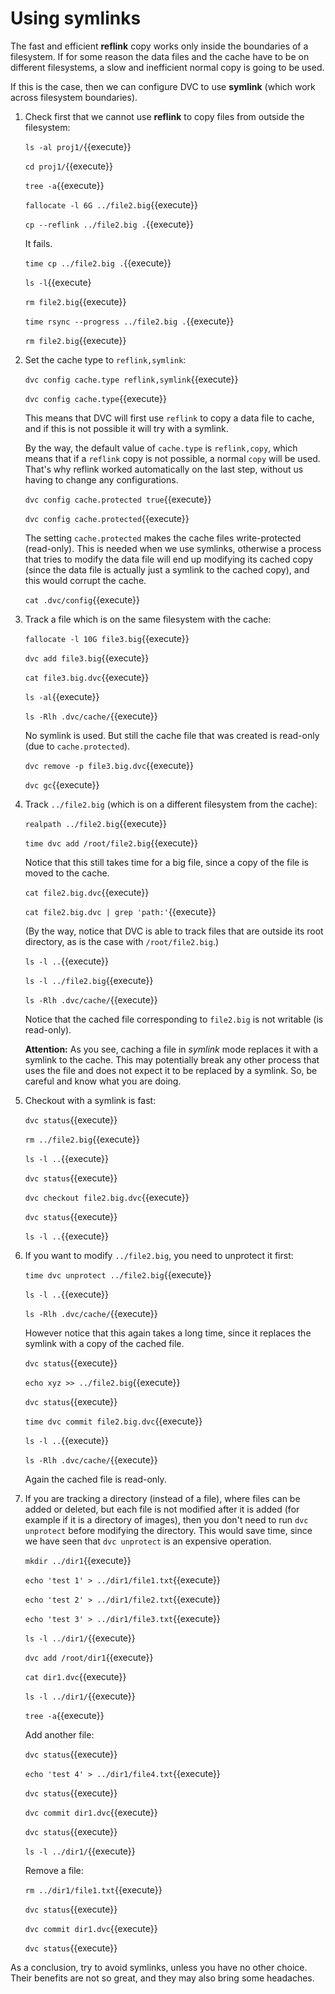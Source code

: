 # Using symlinks

The fast and efficient **reflink** copy works only inside the
boundaries of a filesystem. If for some reason the data files and the
cache have to be on different filesystems, a slow and inefficient
normal copy is going to be used.

If this is the case, then we can configure DVC to use **symlink**
(which work across filesystem boundaries).

1. Check first that we cannot use **reflink** to copy files from
   outside the filesystem:
   
   `ls -al proj1/`{{execute}}
   
   `cd proj1/`{{execute}}
   
   `tree -a`{{execute}}
   
   `fallocate -l 6G ../file2.big`{{execute}}
   
   `cp --reflink ../file2.big .`{{execute}}
   
   It fails.
   
   `time cp ../file2.big .`{{execute}}
   
   `ls -l`{{execute}
   
   `rm file2.big`{{execute}}
   
   `time rsync --progress ../file2.big .`{{execute}}
   
   `rm file2.big`{{execute}}
   
2. Set the cache type to `reflink,symlink`:

   `dvc config cache.type reflink,symlink`{{execute}}
   
   `dvc config cache.type`{{execute}}
   
   This means that DVC will first use `reflink` to copy a data file to
   cache, and if this is not possible it will try with a symlink.
   
   By the way, the default value of `cache.type` is `reflink,copy`,
   which means that if a `reflink` copy is not possible, a normal
   `copy` will be used. That's why reflink worked automatically on
   the last step, without us having to change any configurations.
   
   `dvc config cache.protected true`{{execute}}
   
   `dvc config cache.protected`{{execute}}
   
   The setting `cache.protected` makes the cache files write-protected
   (read-only). This is needed when we use symlinks, otherwise a
   process that tries to modify the data file will end up modifying
   its cached copy (since the data file is actually just a symlink to
   the cached copy), and this would corrupt the cache.
   
   `cat .dvc/config`{{execute}}
   
3. Track a file which is on the same filesystem with the cache:

   `fallocate -l 10G file3.big`{{execute}}

   `dvc add file3.big`{{execute}}
   
   `cat file3.big.dvc`{{execute}}
   
   `ls -al`{{execute}}
   
   `ls -Rlh .dvc/cache/`{{execute}}
   
   No symlink is used. But still the cache file that was created is
   read-only (due to `cache.protected`).
   
   `dvc remove -p file3.big.dvc`{{execute}}
   
   `dvc gc`{{execute}}
   
4. Track `../file2.big` (which is on a different filesystem from the cache):

   `realpath ../file2.big`{{execute}}
   
   `time dvc add /root/file2.big`{{execute}}
   
   Notice that this still takes time for a big file, since a copy of
   the file is moved to the cache.
   
   `cat file2.big.dvc`{{execute}}
   
   `cat file2.big.dvc | grep 'path:'`{{execute}}
   
   (By the way, notice that DVC is able to track files that are
   outside its root directory, as is the case with `/root/file2.big`.)
   
   `ls -l ..`{{execute}}
   
   `ls -l ../file2.big`{{execute}}
   
   `ls -Rlh .dvc/cache/`{{execute}}
   
   Notice that the cached file corresponding to `file2.big` is not
   writable (is read-only).
   
   **Attention:** As you see, caching a file in _symlink_ mode replaces
   it with a symlink to the cache. This may potentially break any
   other process that uses the file and does not expect it to be
   replaced by a symlink. So, be careful and know what you are doing.
   
5. Checkout with a symlink is fast:
   
   `dvc status`{{execute}}
   
   `rm ../file2.big`{{execute}}
   
   `ls -l ..`{{execute}}
   
   `dvc status`{{execute}}
   
   `dvc checkout file2.big.dvc`{{execute}}
   
   `dvc status`{{execute}}
   
   `ls -l ..`{{execute}}
   
6. If you want to modify `../file2.big`, you need to unprotect it
   first:
   
   `time dvc unprotect ../file2.big`{{execute}}
   
   `ls -l ..`{{execute}}
   
   `ls -Rlh .dvc/cache/`{{execute}}
   
   However notice that this again takes a long time, since it replaces
   the symlink with a copy of the cached file.
   
   `dvc status`{{execute}}
   
   `echo xyz >> ../file2.big`{{execute}}
   
   `dvc status`{{execute}}
   
   `time dvc commit file2.big.dvc`{{execute}}
   
   `ls -l ..`{{execute}}
   
   `ls -Rlh .dvc/cache/`{{execute}}
   
   Again the cached file is read-only.
   
7. If you are tracking a directory (instead of a file), where files
   can be added or deleted, but each file is not modified after it is
   added (for example if it is a directory of images), then you don't
   need to run `dvc unprotect` before modifying the directory. This
   would save time, since we have seen that `dvc unprotect` is an
   expensive operation.
   
   `mkdir ../dir1`{{execute}}
   
   `echo 'test 1' > ../dir1/file1.txt`{{execute}}
   
   `echo 'test 2' > ../dir1/file2.txt`{{execute}}
   
   `echo 'test 3' > ../dir1/file3.txt`{{execute}}
   
   `ls -l ../dir1/`{{execute}}
   
   `dvc add /root/dir1`{{execute}}
   
   `cat dir1.dvc`{{execute}}
   
   `ls -l ../dir1/`{{execute}}
   
   `tree -a`{{execute}}
   
   Add another file:
   
   `dvc status`{{execute}}
   
   `echo 'test 4' > ../dir1/file4.txt`{{execute}}
   
   `dvc status`{{execute}}
   
   `dvc commit dir1.dvc`{{execute}}
   
   `dvc status`{{execute}}
   
   `ls -l ../dir1/`{{execute}}
   
   Remove a file:
   
   `rm ../dir1/file1.txt`{{execute}}
   
   `dvc status`{{execute}}
   
   `dvc commit dir1.dvc`{{execute}}
   
   `dvc status`{{execute}}


As a conclusion, try to avoid symlinks, unless you have no other
choice. Their benefits are not so great, and they may also bring some
headaches.
